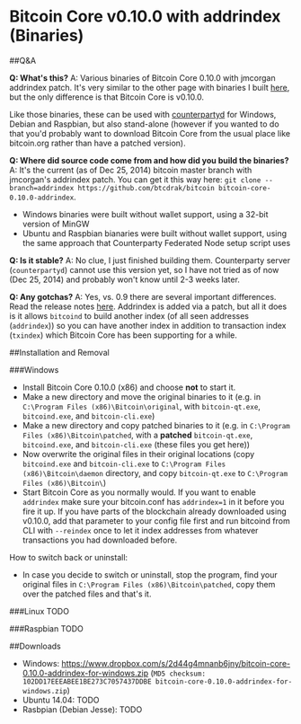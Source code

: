 Bitcoin Core v0.10.0 with addrindex (Binaries)
==============================================

##Q&A

**Q: What's this?** A: Various binaries of Bitcoin Core 0.10.0 with jmcorgan addrindex patch. It's very similar to the other page with binaries I built [here](https://github.com/rippler/btc-jmcorgan-addrindex-v0.9.2.0-fca268c-beta), but the only difference is that Bitcoin Core is v0.10.0. 

Like those binaries, these can be used with [counterpartyd](https://github.com/CounterpartyXCP/counterpartyd) for Windows, Debian and Raspbian, but also stand-alone (however if you wanted to do that you'd probably want to download Bitcoin Core from the usual place like bitcoin.org rather than have a patched version).

**Q: Where did source code come from and how did you build the binaries?** A: It's the current (as of Dec 25, 2014) bitcoin master branch with jmcorgan's addrindex patch. You can get it this way here:
`git clone --branch=addrindex https://github.com/btcdrak/bitcoin bitcoin-core-0.10.0-addrindex`.
* Windows binaries were built without wallet support, using a 32-bit version of MinGW
* Ubuntu and Raspbian bianaries were built without wallet support, using the same approach that Counterparty Federated Node setup script uses

**Q: Is it stable?**  A: No clue, I just finished building them. Counterparty server (`counterpartyd`) cannot use this version yet, so I have not tried as of now (Dec 25, 2014) and probably won't know until 2-3 weeks later.

**Q: Any gotchas?** A: Yes, vs. 0.9 there are several important differences. Read the release notes [here](https://github.com/bitcoin/bitcoin/blob/0.10/doc/release-notes.md). Addrindex is added via a patch, but all it does is it allows `bitcoind` to build another index (of all seen addresses (`addrindex`)) so you can have another index in addition to transaction index (`txindex`) which Bitcoin Core has been supporting for a while.

##Installation and Removal

###Windows

* Install Bitcoin Core 0.10.0 (x86) and choose **not** to start it.
* Make a new directory and move the original binaries to it (e.g. in `C:\Program Files (x86)\Bitcoin\original`, with `bitcoin-qt.exe`, `bitcoind.exe`, and `bitcoin-cli.exe`)
* Make a new directory and copy patched binaries to it (e.g. in `C:\Program Files (x86)\Bitcoin\patched`, with a **patched** `bitcoin-qt.exe`, `bitcoind.exe`, and `bitcoin-cli.exe` (these files you get here))
* Now overwrite the original files in their original locations (copy `bitcoind.exe` and `bitcoin-cli.exe` to `C:\Program Files (x86)\Bitcoin\daemon` directory, and copy `bitcoin-qt.exe` to `C:\Program Files (x86)\Bitcoin\`)
* Start Bitcoin Core as you normally would. If you want to enable `addrindex` make sure your bitcoin.conf has `addrindex=1` in it before you fire it up. If you have parts of the blockchain already downloaded using v0.10.0, add that parameter to your config file first and run bitcoind from CLI with `--reindex` once to let it index addresses from whatever transactions you had downloaded before.

How to switch back or uninstall:

* In case you decide to switch or uninstall, stop the program, find your original files in `C:\Program Files (x86)\Bitcoin\patched`, copy them over the patched files and that's it.

###Linux
TODO

###Raspbian
TODO

##Downloads

* Windows: https://www.dropbox.com/s/2d44g4mnanb6jny/bitcoin-core-0.10.0-addrindex-for-windows.zip (`MD5 checksum: 102DD17EEEABEE1BE273C7057437DDBE bitcoin-core-0.10.0-addrindex-for-windows.zip`)
* Ubuntu 14.04: TODO
* Rasbpian (Debian Jesse): TODO
